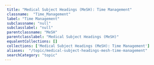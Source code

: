 ```yaml
--- 
 title: "Medical Subject Headings (MeSH): Time Management" 
 classname:  "Time_Management" 
 label: "Time Management" 
 subclassname: "null" 
 subclasslabel: "null" 
 parentclassname: "MeSH" 
 parentclasslabel: "Medical Subject Headings (MeSH)" 
 equalentCollections: [] 
 collections: ['Medical Subject Headings (MeSH): Time Management']
 aliases:  "/topic/medical-subject-headings-mesh-time-management"  
 searchCategory: "topic" 
---
```

